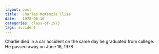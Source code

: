 ```yaml
---
layout: post
title:  Charles McKenzie Clise
date:   1978-06-16
categories: class-of-1973
tags: accident
---
```

Charlie died in a car accident on the same day he graduated from college.  He passed away on June 16, 1978. 

